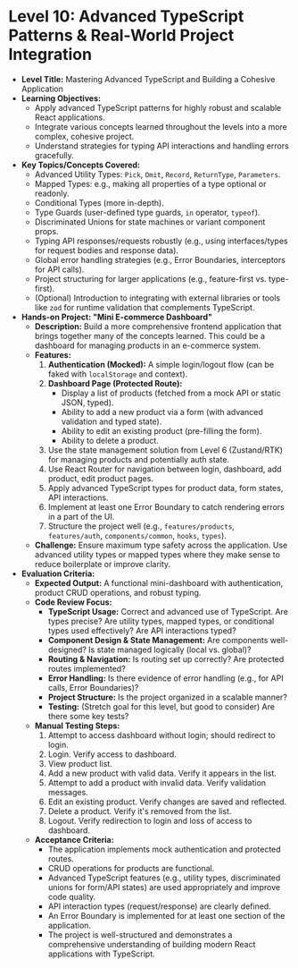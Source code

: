 # Level 10: Advanced TypeScript Patterns & Real-World Project Integration

*   **Level Title:** Mastering Advanced TypeScript and Building a Cohesive Application
*   **Learning Objectives:**
    *   Apply advanced TypeScript patterns for highly robust and scalable React applications.
    *   Integrate various concepts learned throughout the levels into a more complex, cohesive project.
    *   Understand strategies for typing API interactions and handling errors gracefully.
*   **Key Topics/Concepts Covered:**
    *   Advanced Utility Types: `Pick`, `Omit`, `Record`, `ReturnType`, `Parameters`.
    *   Mapped Types: e.g., making all properties of a type optional or readonly.
    *   Conditional Types (more in-depth).
    *   Type Guards (user-defined type guards, `in` operator, `typeof`).
    *   Discriminated Unions for state machines or variant component props.
    *   Typing API responses/requests robustly (e.g., using interfaces/types for request bodies and response data).
    *   Global error handling strategies (e.g., Error Boundaries, interceptors for API calls).
    *   Project structuring for larger applications (e.g., feature-first vs. type-first).
    *   (Optional) Introduction to integrating with external libraries or tools like `zod` for runtime validation that complements TypeScript.
*   **Hands-on Project: "Mini E-commerce Dashboard"**
    *   **Description:** Build a more comprehensive frontend application that brings together many of the concepts learned. This could be a dashboard for managing products in an e-commerce system.
    *   **Features:**
        1.  **Authentication (Mocked):** A simple login/logout flow (can be faked with `localStorage` and context).
        2.  **Dashboard Page (Protected Route):**
            *   Display a list of products (fetched from a mock API or static JSON, typed).
            *   Ability to add a new product via a form (with advanced validation and typed state).
            *   Ability to edit an existing product (pre-filling the form).
            *   Ability to delete a product.
        3.  Use the state management solution from Level 6 (Zustand/RTK) for managing products and potentially auth state.
        4.  Use React Router for navigation between login, dashboard, add product, edit product pages.
        5.  Apply advanced TypeScript types for product data, form states, API interactions.
        6.  Implement at least one Error Boundary to catch rendering errors in a part of the UI.
        7.  Structure the project well (e.g., `features/products`, `features/auth`, `components/common`, `hooks`, `types`).
    *   **Challenge:** Ensure maximum type safety across the application. Use advanced utility types or mapped types where they make sense to reduce boilerplate or improve clarity.
*   **Evaluation Criteria:**
    *   **Expected Output:** A functional mini-dashboard with authentication, product CRUD operations, and robust typing.
    *   **Code Review Focus:**
        *   **TypeScript Usage:** Correct and advanced use of TypeScript. Are types precise? Are utility types, mapped types, or conditional types used effectively? Are API interactions typed?
        *   **Component Design & State Management:** Are components well-designed? Is state managed logically (local vs. global)?
        *   **Routing & Navigation:** Is routing set up correctly? Are protected routes implemented?
        *   **Error Handling:** Is there evidence of error handling (e.g., for API calls, Error Boundaries)?
        *   **Project Structure:** Is the project organized in a scalable manner?
        *   **Testing:** (Stretch goal for this level, but good to consider) Are there some key tests?
    *   **Manual Testing Steps:**
        1.  Attempt to access dashboard without login; should redirect to login.
        2.  Login. Verify access to dashboard.
        3.  View product list.
        4.  Add a new product with valid data. Verify it appears in the list.
        5.  Attempt to add a product with invalid data. Verify validation messages.
        6.  Edit an existing product. Verify changes are saved and reflected.
        7.  Delete a product. Verify it's removed from the list.
        8.  Logout. Verify redirection to login and loss of access to dashboard.
    *   **Acceptance Criteria:**
        *   The application implements mock authentication and protected routes.
        *   CRUD operations for products are functional.
        *   Advanced TypeScript features (e.g., utility types, discriminated unions for form/API states) are used appropriately and improve code quality.
        *   API interaction types (request/response) are clearly defined.
        *   An Error Boundary is implemented for at least one section of the application.
        *   The project is well-structured and demonstrates a comprehensive understanding of building modern React applications with TypeScript. 